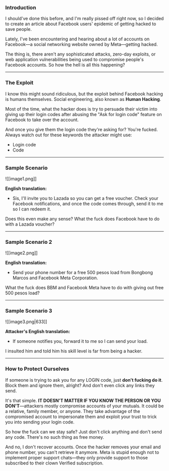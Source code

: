 ### Introduction

I should've done this before, and I'm really pissed off right now, so I decided to create an article about Facebook users' epidemic of getting hacked to save people.

Lately, I've been encountering and hearing about a lot of accounts on Facebook—a social networking website owned by Meta—getting hacked.

The thing is, there aren't any sophisticated attacks, zero-day exploits, or web application vulnerabilities being used to compromise people's Facebook accounts. So how the hell is all this happening?

---

### The Exploit

I know this might sound ridiculous, but the exploit behind Facebook hacking is humans themselves. Social engineering, also known as **Human Hacking**.

Most of the time, what the hacker does is try to persuade their victim into giving up their login codes after abusing the "Ask for login code" feature on Facebook to take over the account.

And once you give them the login code they're asking for? You're fucked. Always watch out for these keywords the attacker might use:

- Login code
- Code

---

### Sample Scenario

![[image1.png]]

**English translation:**

- Sis, I'll invite you to Lazada so you can get a free voucher. Check your Facebook notifications, and once the code comes through, send it to me so I can redeem it.

Does this even make any sense? What the fuck does Facebook have to do with a Lazada voucher?

---

### Sample Scenario 2

![[image2.png]]

**English translation:**

- Send your phone number for a free 500 pesos load from Bongbong Marcos and Facebook Meta Corporation.

What the fuck does BBM and Facebook Meta have to do with giving out free 500 pesos load?

---

### Sample Scenario 3

![[image3.png|633]]

**Attacker's English translation:**

- If someone notifies you, forward it to me so I can send your load.

I insulted him and told him his skill level is far from being a hacker.

---

### How to Protect Ourselves

If someone is trying to ask you for any LOGIN code, just **don't fucking do it**. Block them and ignore them, alright? And don't even click any links they send.

It's that simple. **IT DOESN'T MATTER IF YOU KNOW THE PERSON OR YOU DON'T**—attackers mostly compromise accounts of your mutuals. It could be a relative, family member, or anyone. They take advantage of the compromised account to impersonate them and exploit your trust to trick you into sending your login code.

So how the fuck can we stay safe? Just don't click anything and don't send any code. There's no such thing as free money.

And no, I don't recover accounts. Once the hacker removes your email and phone number, you can't retrieve it anymore. Meta is stupid enough not to implement proper support chats—they only provide support to those subscribed to their clown Verified subscription.
